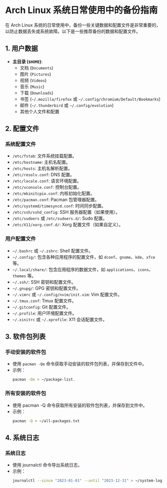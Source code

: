 # Arch Linux 系统日常使用中的备份指南

在 Arch Linux 系统的日常使用中，备份一些关键数据和配置文件是非常重要的，以防止数据丢失或系统故障。以下是一些推荐备份的数据和配置文件。

## 1. 用户数据
- **主目录 (`$HOME`)**:
  - 文档 (`Documents`)
  - 图片 (`Pictures`)
  - 视频 (`Videos`)
  - 音乐 (`Music`)
  - 下载 (`Downloads`)
  - 书签 (`~/.mozilla/firefox` 或 `~/.config/chromium/Default/Bookmarks`)
  - 邮件 (`~/.thunderbird` 或 `~/.config/evolution`)
  - 其他个人文件和配置

## 2. 配置文件
### 系统配置文件
- `/etc/fstab`: 文件系统挂载配置。
- `/etc/hostname`: 主机名配置。
- `/etc/hosts`: 主机名解析配置。
- `/etc/resolv.conf`: DNS 配置。
- `/etc/locale.conf`: 语言环境配置。
- `/etc/vconsole.conf`: 控制台配置。
- `/etc/mkinitcpio.conf`: 内核初始化配置。
- `/etc/pacman.conf`: Pacman 包管理器配置。
- `/etc/systemd/timesyncd.conf`: 时间同步配置。
- `/etc/ssh/sshd_config`: SSH 服务器配置（如果使用）。
- `/etc/sudoers` 或 `/etc/sudoers.d/`: Sudo 配置。
- `/etc/X11/xorg.conf.d/`: Xorg 配置文件（如果自定义）。

### 用户配置文件
- `~/.bashrc` 或 `~/.zshrc`: Shell 配置文件。
- `~/.config/`: 包含各种应用程序的配置文件，如 `dconf`、`gnome`、`kde`、`xfce` 等。
- `~/.local/share/`: 包含应用程序的数据文件，如 `applications`、`icons`、`themes` 等。
- `~/.ssh/`: SSH 密钥和配置文件。
- `~/.gnupg/`: GPG 密钥和配置文件。
- `~/.vimrc` 或 `~/.config/nvim/init.vim`: Vim 配置文件。
- `~/.tmux.conf`: Tmux 配置文件。
- `~/.gitconfig`: Git 配置文件。
- `~/.profile`: 用户环境配置文件。
- `~/.xinitrc` 或 `~/.xprofile`: X11 会话配置文件。

## 3. 软件包列表
### 手动安装的软件包
- 使用 `pacman -Qe` 命令获取手动安装的软件包列表，并保存到文件中。
- 示例：
  ```bash
  pacman -Qe > ~/package-list.
  ```
### 所有安装的软件包
- 使用 pacman -Q 命令获取所有安装的软件包列表，并保存到文件中。
- 示例：
  ```bash
  pacman -Q > ~/all-packages.txt
  ```
## 4. 系统日志
### 系统日志 
- 使用 journalctl 命令导出系统日志。
- 示例：
  ```bash
  journalctl --since "2023-01-01" --until "2023-12-31" > ~/system-log-2023.txt
  ```
  
